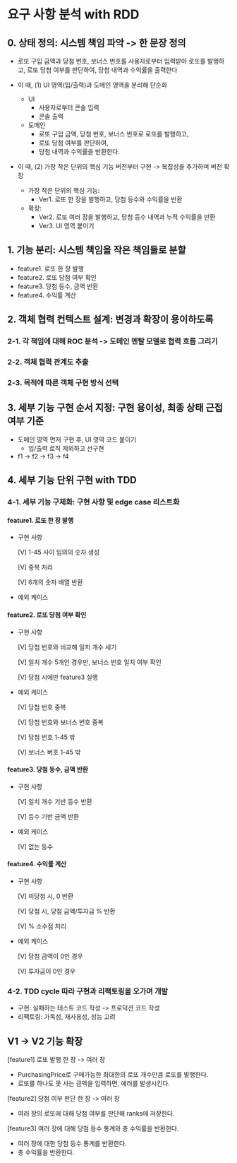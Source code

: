 # 요구 사항 분석 with RDD

## 0. 상태 정의: 시스템 책임 파악 -> 한 문장 정의

-   로또 구입 금액과 당첨 번호, 보너스 번호를 사용자로부터 입력받아 로또를 발행하고, 로또 당첨 여부를 판단하여, 당첨 내역과 수익률을 출력한다

-   이 때, (1) UI 영역(입/출력)과 도메인 영역을 분리해 단순화

    -   UI
        -   사용자로부터 콘솔 입력
        -   콘솔 출력
    -   도메인
        -   로또 구입 금액, 당첨 번호, 보너스 번호로 로또를 발행하고,
        -   로또 당첨 여부를 판단하여,
        -   당첨 내역과 수익률을 반환한다.

-   이 때, (2) 가장 작은 단위의 핵심 기능 버전부터 구현 -> 복잡성을 추가하며 버전 확장
    -   가장 작은 단위의 핵심 기능:
        -   Ver1. 로또 한 장을 발행하고, 당첨 등수와 수익률을 반환
    -   확장:
        -   Ver2. 로또 여러 장을 발행하고, 당첨 등수 내역과 누적 수익률을 반환
        -   Ver3. UI 영역 붙이기

## 1. 기능 분리: 시스템 책임을 작은 책임들로 분할

-   feature1. 로또 한 장 발행
-   feature2. 로또 당첨 여부 확인
-   feature3. 당첨 등수, 금액 반환
-   feature4. 수익률 계산

## 2. 객체 협력 컨텍스트 설계: 변경과 확장이 용이하도록

### 2-1. 각 책임에 대해 ROC 분석 -> 도메인 멘탈 모델로 협력 흐름 그리기

### 2-2. 객체 협력 관계도 추출

### 2-3. 목적에 따른 객체 구현 방식 선택

## 3. 세부 기능 구현 순서 지정: 구현 용이성, 최종 상태 근접 여부 기준

-   도메인 영역 먼저 구현 후, UI 영역 코드 붙이기
    -   입/출력 로직 제외하고 선구현
-   f1 -> f2 -> f3 -> f4

## 4. 세부 기능 단위 구현 with TDD

### 4-1. 세부 기능 구체화: 구현 사항 및 edge case 리스트화

#### feature1. 로또 한 장 발행

-   구현 사항

    [V] 1-45 사이 임의의 숫자 생성

    [V] 중복 처리

    [V] 6개의 숫자 배열 반환

-   예외 케이스

#### feature2. 로또 당첨 여부 확인

-   구현 사항

    [V] 당첨 번호와 비교해 일치 개수 세기

    [V] 일치 개수 5개인 경우만, 보너스 번호 일치 여부 확인

    [V] 당첨 시에만 feature3 실행

-   예외 케이스

    [V] 당첨 번호 중복

    [V] 당첨 번호와 보너스 번호 중복

    [V] 당첨 번호 1-45 밖

    [V] 보너스 버호 1-45 밖

#### feature3. 당첨 등수, 금액 반환

-   구현 사항

    [V] 일치 개수 기반 등수 반환

    [V] 등수 기반 금액 반환

-   예외 케이스

    [V] 없는 등수

#### feature4. 수익률 계산

-   구현 사항

    [V] 미당첨 시, 0 반환

    [V] 당첨 시, 당첨 금액/투자금 % 반환

    [V] % 소수점 처리

-   예외 케이스

    [V] 당첨 금액이 0인 경우

    [V] 투자금이 0인 경우

### 4-2. TDD cycle 따라 구현과 리팩토링을 오가며 개발

-   구현: 실패하는 테스트 코드 작성 -> 프로덕션 코드 작성
-   리팩토링: 가독성, 재사용성, 성능 고려

## V1 -> V2 기능 확장

[feature1] 로또 발행 한 장 -> 여러 장

-   PurchasingPrice로 구매가능한 최대한의 로또 개수만큼 로또를 발행한다.
-   로또를 하나도 못 사는 금액을 입력하면, 에러를 발생시킨다.

[feature2] 당첨 여부 판단 한 장 -> 여러 장

-   여러 장의 로또에 대해 당첨 여부를 판단해 ranks에 저장한다.

[feature3] 여러 장에 대해 당첨 등수 통계와 총 수익률을 반환한다.

-   여러 장에 대한 당첨 등수 통계를 반환한다.
-   총 수익률을 반환한다.
